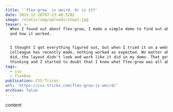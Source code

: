 ```yaml
---
title: '`flex-grow` is weird. Or is it?'
date: 2015-12-26T07:23:40.528Z
image: /static/img/uploads/step2.jpg
teaser: >-
  When I found out about flex-grow, I made a simple demo to find out what it did
  and how it worked.


  I thought I got everything figured out, but when I tried it on a website a
  colleague has recently made, nothing worked as expected. No matter what we
  did, the layout didn't look and work like it did in my demo. That got me
  thinking and I started to doubt that I knew what flex-grow was all about.
tags:
  - css
  - flexbox
publication: CSS-Tricks
url: 'https://css-tricks.com/flex-grow-is-weird/'
archive: false
---
```

content
